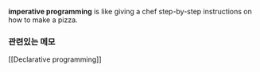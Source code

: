 **imperative programming** is like giving a chef step-by-step instructions on how to make a pizza.

### 관련있는 메모
[[Declarative programming]]